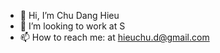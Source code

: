 - 👋 Hi, I’m Chu Dang Hieu
- 💞️ I’m looking to work at S
- 📫 How to reach me: at hieuchu.d@gmail.com

<!---
hieuchud/hieuchud is a ✨ special ✨ repository because its `README.md` (this file) appears on your GitHub profile.
You can click the Preview link to take a look at your changes.
--->
